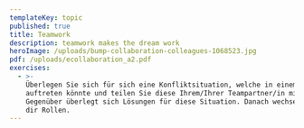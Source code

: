 ```yaml
---
templateKey: topic
published: true
title: Teamwork
description: teamwork makes the dream work
heroImage: /uploads/bump-collaboration-colleagues-1068523.jpg
pdf: /uploads/ecollaboration_a2.pdf
exercises:
  - >-
    Überlegen Sie sich für sich eine Konfliktsituation, welche in einem Team
    auftreten könnte und teilen Sie diese Ihrem/Ihrer Teampartner/in mit. Ihr
    Gegenüber überlegt sich Lösungen für diese Situation. Danach wechseln Sie
    dir Rollen.
---
```


